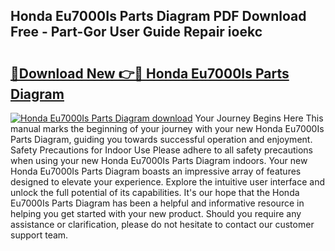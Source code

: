 ## Honda Eu7000Is Parts Diagram PDF Download Free - Part-Gor User Guide Repair ioekc

# <h2><a href="http://dfpyj9.blite.top/?on=Honda+Eu7000Is+Parts+Diagram">🔗Download New 👉🔴 Honda Eu7000Is Parts Diagram</a></h2>

[![Honda Eu7000Is Parts Diagram download](https://i.imgur.com/lujVjoI.png)](http://dfpyj9.blite.top/?on=Honda+Eu7000Is+Parts+Diagram)
Your Journey Begins Here This manual marks the beginning of your journey with your new Honda Eu7000Is Parts Diagram, guiding you towards successful operation and enjoyment. Safety Precautions for Indoor Use Please adhere to all safety precautions when using your new Honda Eu7000Is Parts Diagram indoors. Your new Honda Eu7000Is Parts Diagram boasts an impressive array of features designed to elevate your experience. Explore the intuitive user interface and unlock the full potential of its capabilities. It's our hope that the Honda Eu7000Is Parts Diagram has been a helpful and informative resource in helping you get started with your new product. Should you require any assistance or clarification, please do not hesitate to contact our customer support team.
